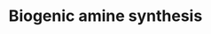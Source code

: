 ---
annotations:
- id: PW:0001234
  parent: classic metabolic pathway
  type: Pathway Ontology
  value: biogenic amine biosynthetic pathway
authors:
- AlexanderPico
- MaintBot
- Thomas
- Christine Chichester
- Mkutmon
- Eweitz
description: 'Biogenic amines are one of two broad classes of classical neurotransmitters
  (the other being amino acids) and include: acetylcholine, serotonin, histamine,
  and the catecholamines epinephrine, norepinephrine, and dopamine.   Source: http://www.whatislife.com/reader2/Metabolism/pathway/Neurotransmitter.html'
last-edited: 2021-05-14
organisms:
- Mus musculus
redirect_from:
- /index.php/Pathway:WP522
- /instance/WP522
revision: null
schema-jsonld:
- '@context': https://schema.org/
  '@id': https://wikipathways.github.io/pathways/WP522.html
  '@type': Dataset
  creator:
    '@type': Organization
    name: WikiPathways
  description: 'Biogenic amines are one of two broad classes of classical neurotransmitters
    (the other being amino acids) and include: acetylcholine, serotonin, histamine,
    and the catecholamines epinephrine, norepinephrine, and dopamine.   Source: http://www.whatislife.com/reader2/Metabolism/pathway/Neurotransmitter.html'
  keywords:
  - 5-Hydroxy-tryptophan
  - ASMT
  - Aanat
  - Acetylcholine
  - Acetylserotonin
  - Ache
  - Chat
  - Choline
  - Comt1
  - Dbh
  - Ddc
  - Dopamine
  - Epinephrine
  - GABA
  - Gad1
  - Gad2
  - Glutamate
  - Hdc
  - Histamine
  - Histidine
  - L-Dopa
  - Maoa
  - Melatonin
  - Norepinephrine
  - Pah
  - Phenylalanine
  - Pnmt
  - Serotonin
  - Th
  - Tph1
  - Tryptophan
  - Tyrosine
  license: CC0
  name: Biogenic amine synthesis
seo: CreativeWork
title: Biogenic amine synthesis
wpid: WP522
---
